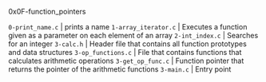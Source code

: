 0x0F-function_pointers

`0-print_name.c` | prints a name
`1-array_iterator.c` | Executes a function given as a parameter on each element of an array
`2-int_index.c` | Searches for an integer
`3-calc.h` | 	Header file that contains all function prototypes and data structures
`3-op_functions.c` | File that contains functions that calculates arithmetic operations
`3-get_op_func.c` | Function pointer that returns the pointer of the arithmetic functions
`3-main.c` | Entry point
